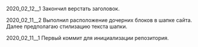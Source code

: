 ﻿
2020_02_12__1
Закончил верстать заголовок.

2020_02_11__2
Выполнил расположение дочерних блоков в шапке сайта.
Далее предполагаю стилизацию текста шапки.

2020_02_11__1
Первый коммит для инициализации репозитория.
